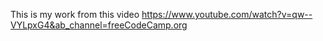 This is my work from this video
https://www.youtube.com/watch?v=qw--VYLpxG4&ab_channel=freeCodeCamp.org